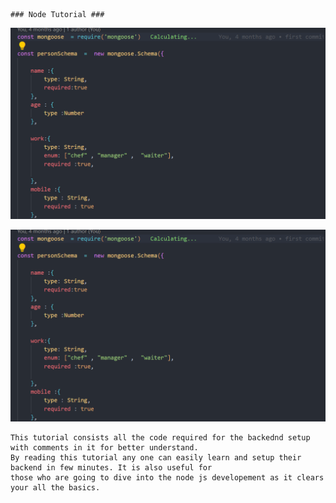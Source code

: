     ### Node Tutorial ###
 
    
   ![alt text](https://github.com/chavanritesh18/Node_Tutorial/blob/main/image.png?raw=true)

   ![alt text](https://github.com/chavanritesh18/Node_Tutorial/blob/main/image.png?raw=true)

    This tutorial consists all the code required for the backednd setup with comments in it for better understand.
    By reading this tutorial any one can easily learn and setup their backend in few minutes. It is also useful for 
    those who are going to dive into the node js developement as it clears your all the basics.
